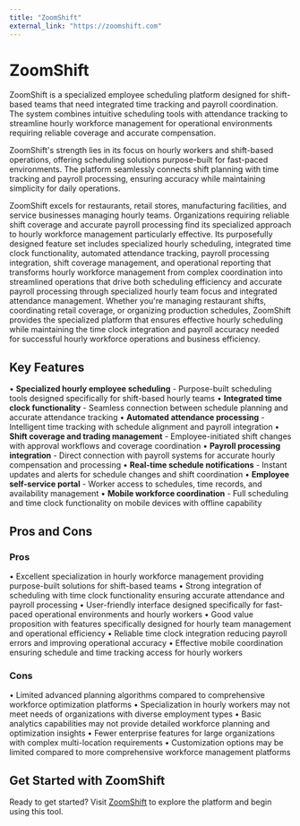```yaml
---
title: "ZoomShift"
external_link: "https://zoomshift.com"
---
```


# ZoomShift

ZoomShift is a specialized employee scheduling platform designed for shift-based teams that need integrated time tracking and payroll coordination. The system combines intuitive scheduling tools with attendance tracking to streamline hourly workforce management for operational environments requiring reliable coverage and accurate compensation.

ZoomShift's strength lies in its focus on hourly workers and shift-based operations, offering scheduling solutions purpose-built for fast-paced environments. The platform seamlessly connects shift planning with time tracking and payroll processing, ensuring accuracy while maintaining simplicity for daily operations.

ZoomShift excels for restaurants, retail stores, manufacturing facilities, and service businesses managing hourly teams. Organizations requiring reliable shift coverage and accurate payroll processing find its specialized approach to hourly workforce management particularly effective. Its purposefully designed feature set includes specialized hourly scheduling, integrated time clock functionality, automated attendance tracking, payroll processing integration, shift coverage management, and operational reporting that transforms hourly workforce management from complex coordination into streamlined operations that drive both scheduling efficiency and accurate payroll processing through specialized hourly team focus and integrated attendance management. Whether you're managing restaurant shifts, coordinating retail coverage, or organizing production schedules, ZoomShift provides the specialized platform that ensures effective hourly scheduling while maintaining the time clock integration and payroll accuracy needed for successful hourly workforce operations and business efficiency.

## Key Features

• **Specialized hourly employee scheduling** - Purpose-built scheduling tools designed specifically for shift-based hourly teams
• **Integrated time clock functionality** - Seamless connection between schedule planning and accurate attendance tracking
• **Automated attendance processing** - Intelligent time tracking with schedule alignment and payroll integration
• **Shift coverage and trading management** - Employee-initiated shift changes with approval workflows and coverage coordination
• **Payroll processing integration** - Direct connection with payroll systems for accurate hourly compensation and processing
• **Real-time schedule notifications** - Instant updates and alerts for schedule changes and shift coordination
• **Employee self-service portal** - Worker access to schedules, time records, and availability management
• **Mobile workforce coordination** - Full scheduling and time clock functionality on mobile devices with offline capability

## Pros and Cons

### Pros
• Excellent specialization in hourly workforce management providing purpose-built solutions for shift-based teams
• Strong integration of scheduling with time clock functionality ensuring accurate attendance and payroll processing
• User-friendly interface designed specifically for fast-paced operational environments and hourly workers
• Good value proposition with features specifically designed for hourly team management and operational efficiency
• Reliable time clock integration reducing payroll errors and improving operational accuracy
• Effective mobile coordination ensuring schedule and time tracking access for hourly workers

### Cons
• Limited advanced planning algorithms compared to comprehensive workforce optimization platforms
• Specialization in hourly workers may not meet needs of organizations with diverse employment types
• Basic analytics capabilities may not provide detailed workforce planning and optimization insights
• Fewer enterprise features for large organizations with complex multi-location requirements
• Customization options may be limited compared to more comprehensive workforce management platforms

## Get Started with ZoomShift

Ready to get started? Visit [ZoomShift](https://zoomshift.com) to explore the platform and begin using this tool.